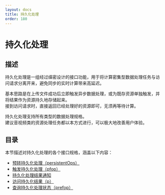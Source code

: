 ```yaml
---
layout: docs
title: 持久化处理
order: 180
---
```


<a id="pfop"></a>
# 持久化处理

<a id="pfop-description"></a>
## 描述

持久化处理是一组经过缜密设计的接口功能，用于将计算密集型数据处理任务与访问请求分离开来，避免同步的实时计算带来高延迟。  

基本思路是在上传文件成功后立即触发异步数据处理，或为既存资源单独触发，并将结果作为资源持久地存储起来。  
接到访问请求时，直接返回已经处理好的资源即可，无须再等待计算。

持久化处理支持所有类型的数据处理规格。  
建议音视频类的资源处理任务都以本方式进行，可以极大地改善用户体验。  

<a id="pfop-content-table"></a>
## 目录

本节描述对持久化处理的各个接口规格，涵盖以下内容：  

* [预转持久化处理（persistentOps）][persistentOpsHref]
* [触发持久化处理（pfop）][pfopHref]
* [持久化处理结果通知][pfopNotificationHref]
* [访问持久化结果（p）][pHref]
* [查询持久化处理状态（prefop）][prefopHref]

[persistentOpsHref]:        http://developer.qiniu.com/docs/v6/api/reference/security/put-policy.html#put-policy-persistent-ops "预转持久化处理"

[pfopHref]:                 http://developer.qiniu.com/docs/v6/api/reference/fop/pfop/pfop.html                   "触发持久化处理"
[pfopNotificationHref]:     http://developer.qiniu.com/docs/v6/api/reference/fop/pfop/pfop.html#pfop-notification "持久化处理结果通知"
[pHref]:                    http://developer.qiniu.com/docs/v6/api/reference/fop/pfop/p.html                      "访问持久化结果"
[prefopHref]:               http://developer.qiniu.com/docs/v6/api/reference/fop/pfop/prefop.html                 "查询持久化处理状态"
